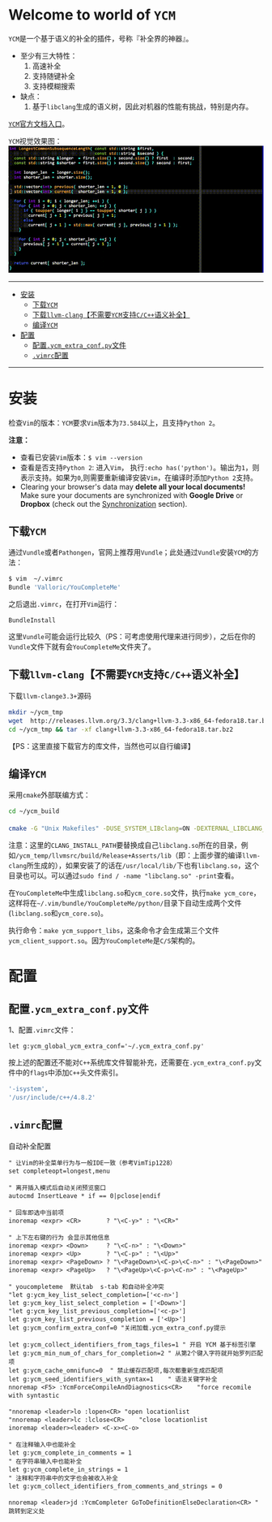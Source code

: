 # Welcome to world of `YCM`

`YCM`是一个基于语义的补全的插件，号称『补全界的神器』。

- 至少有三大特性：
    1. 高速补全
    1. 支持随键补全
    1. 支持模糊搜索
- 缺点：
    1. 基于`libclang`生成的语义树，因此对机器的性能有挑战，特别是内存。

[`YCM`官方文档入口](https://github.com/Valloric/YouCompleteMe#intro)。

`YCM`视觉效果图：  
![YCM视觉效果图](ycm-preview.gif)

----------------------------------------

<!-- START doctoc generated TOC please keep comment here to allow auto update -->
<!-- DON'T EDIT THIS SECTION, INSTEAD RE-RUN doctoc TO UPDATE -->


- [安装](#%E5%AE%89%E8%A3%85)
    - [下载`YCM`](#%E4%B8%8B%E8%BD%BDycm)
    - [下载`llvm-clang`【不需要`YCM`支持`C/C++`语义补全】](#%E4%B8%8B%E8%BD%BDllvm-clang%E4%B8%8D%E9%9C%80%E8%A6%81ycm%E6%94%AF%E6%8C%81cc%E8%AF%AD%E4%B9%89%E8%A1%A5%E5%85%A8)
    - [编译`YCM`](#%E7%BC%96%E8%AF%91ycm)
- [配置](#%E9%85%8D%E7%BD%AE)
    - [配置`.ycm_extra_conf.py`文件](#%E9%85%8D%E7%BD%AEycm_extra_confpy%E6%96%87%E4%BB%B6)
    - [`.vimrc`配置](#vimrc%E9%85%8D%E7%BD%AE)

<!-- END doctoc generated TOC please keep comment here to allow auto update -->

----------------------------------------

# 安装

检查`Vim`的版本：`YCM`要求`Vim`版本为`73.584`以上，且支持`Python 2`。

**注意：**

- 查看已安装`Vim`版本：`$ vim --version`
- 查看是否支持`Python 2`: 进入`Vim`， 执行`:echo has('python')`。输出为`1`，则表示支持。如果为`0`,则需要重新编译安装`Vim`，在编译时添加`Python 2`支持。
- Clearing your browser's data may **delete all your local documents!** Make sure your documents are synchronized with **Google Drive** or **Dropbox** (check out the [Synchronization](#synchronization) section).

## 下载`YCM`

通过`Vundle`或者`Pathongen`，官网上推荐用`Vundle`；此处通过`Vundle`安装`YCM`的方法：

```bash
$ vim  ~/.vimrc
Bundle 'Valloric/YouCompleteMe'
```

之后退出`.vimrc`，在打开`Vim`运行：

```vim
BundleInstall
```

这里`Vundle`可能会运行比较久（PS：可考虑使用代理来进行同步），之后在你的`Vundle`文件下就有会`YouCompleteMe`文件夹了。

## 下载`llvm-clang`【不需要`YCM`支持`C/C++`语义补全】

下载`llvm-clange3.3+`源码

```bash
mkdir ~/ycm_tmp
wget  http://releases.llvm.org/3.3/clang+llvm-3.3-x86_64-fedora18.tar.bz2 -O ~/ycm_tmp/clang+llvm-3.3-x86_64-fedora18.tar.bz2
cd ~/ycm_tmp && tar -xf clang+llvm-3.3-x86_64-fedora18.tar.bz2
```

【PS：这里直接下载官方的库文件，当然也可以自行编译】

## 编译`YCM`

采用`cmake`外部联编方式：

```bash
cd ~/ycm_build

cmake -G "Unix Makefiles" -DUSE_SYSTEM_LIBclang=ON -DEXTERNAL_LIBCLANG_PATH=CLANG_INSTALL_PATH/libclang.so  ~/.vim/bundle/YouCompleteMe/cpp
```

注意：这里的`CLANG_INSTALL_PATH`要替换成自己`libclang.so`所在的目录，例如`/ycm_temp/llvmsrc/build/Release+Asserts/lib`（即：上面步骤的编译`llvm-clang`所生成的），如果安装了的话在`/usr/local/lib/`下也有`libclang.so`，这个目录也可以。可以通过`sudo find / -name "libclang.so" -print`查看。

在`YouCompleteMe`中生成`libclang.so`和`ycm_core.so`文件，执行`make ycm_core`，这样将在`~/.vim/bundle/YouCompleteMe/python/`目录下自动生成两个文件(`libclang.so`和`ycm_core.so`)。

执行命令：`make ycm_support_libs`，这条命令才会生成第三个文件`ycm_client_support.so`。因为`YouCompleteMe`是`C/S`架构的。

# 配置

## 配置`.ycm_extra_conf.py`文件

1、配置`.vimrc`文件：

```vim
let g:ycm_global_ycm_extra_conf='~/.ycm_extra_conf.py'
```

按上述的配置还不能对`C++`系统库文件智能补充，还需要在`.ycm_extra_conf.py`文件中的`flags`中添加`C++`头文件索引。

```bash
'-isystem',
'/usr/include/c++/4.8.2'
```

## `.vimrc`配置

自动补全配置

```vim
" 让Vim的补全菜单行为与一般IDE一致（参考VimTip1228）
set completeopt=longest,menu

" 离开插入模式后自动关闭预览窗口
autocmd InsertLeave * if == 0|pclose|endif

" 回车即选中当前项
inoremap <expr> <CR>       ? "\<C-y>" : "\<CR>" 

" 上下左右键的行为 会显示其他信息
inoremap <expr> <Down>     ? "\<C-n>" : "\<Down>"
inoremap <expr> <Up>       ? "\<C-p>" : "\<Up>"
inoremap <expr> <PageDown> ? "\<PageDown>\<C-p>\<C-n>" : "\<PageDown>"
inoremap <expr> <PageUp>   ? "\<PageUp>\<C-p>\<C-n>" : "\<PageUp>"

" youcompleteme  默认tab  s-tab 和自动补全冲突
"let g:ycm_key_list_select_completion=['<c-n>']
let g:ycm_key_list_select_completion = ['<Down>']
"let g:ycm_key_list_previous_completion=['<c-p>']
let g:ycm_key_list_previous_completion = ['<Up>']
let g:ycm_confirm_extra_conf=0 "关闭加载.ycm_extra_conf.py提示

let g:ycm_collect_identifiers_from_tags_files=1 " 开启 YCM 基于标签引擎
let g:ycm_min_num_of_chars_for_completion=2 " 从第2个键入字符就开始罗列匹配项
let g:ycm_cache_omnifunc=0  " 禁止缓存匹配项,每次都重新生成匹配项
let g:ycm_seed_identifiers_with_syntax=1    " 语法关键字补全
nnoremap <F5> :YcmForceCompileAndDiagnostics<CR>    "force recomile with syntastic

"nnoremap <leader>lo :lopen<CR> "open locationlist
"nnoremap <leader>lc :lclose<CR>    "close locationlist
inoremap <leader><leader> <C-x><C-o>

" 在注释输入中也能补全
let g:ycm_complete_in_comments = 1
" 在字符串输入中也能补全
let g:ycm_complete_in_strings = 1
" 注释和字符串中的文字也会被收入补全
let g:ycm_collect_identifiers_from_comments_and_strings = 0

nnoremap <leader>jd :YcmCompleter GoToDefinitionElseDeclaration<CR> " 跳转到定义处
```
